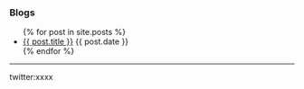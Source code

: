 ### Blogs

<ul>
  {% for post in site.posts %}
    <li>
      <a href="{{ post.url }}">{{ post.title }}</a>
      {{ post.date }}
    </li>
  {% endfor %}
</ul>

***
twitter:xxxx
